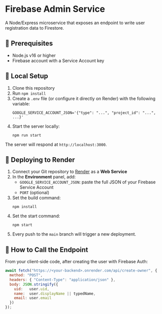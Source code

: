 # Firebase Admin Service

A Node/Express microservice that exposes an endpoint to write user registration data to Firestore.

## 🔧 Prerequisites

- Node.js v16 or higher  
- Firebase account with a Service Account key

## 🧪 Local Setup

1. Clone this repository  
2. Run `npm install`  
3. Create a `.env` file (or configure it directly on Render) with the following variable:  
   ```
   GOOGLE_SERVICE_ACCOUNT_JSON='{"type": "...", "project_id": "...", ...}'
   ```
4. Start the server locally:  
   ```
   npm run start
   ```

The server will respond at `http://localhost:3000`.

## 🚀 Deploying to Render

1. Connect your Git repository to [Render](https://render.com) as a **Web Service**  
2. In the **Environment** panel, add:
   - `GOOGLE_SERVICE_ACCOUNT_JSON`: paste the full JSON of your Firebase Service Account  
   - `PORT` (optional)
3. Set the build command:
   ```
   npm install
   ```
4. Set the start command:
   ```
   npm start
   ```
5. Every push to the `main` branch will trigger a new deployment.

## 📮 How to Call the Endpoint

From your client-side code, after creating the user with Firebase Auth:

```js
await fetch("https://<your-backend>.onrender.com/api/create-owner", {
  method: "POST",
  headers: { "Content-Type": "application/json" },
  body: JSON.stringify({
    uid:   user.uid,
    name:  user.displayName || typedName,
    email: user.email
  })
});
```

